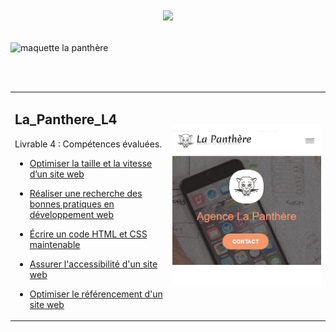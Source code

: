 # <p align="center"><a href="https://github.com/franckdun/Learning-plan_Openclassrooms"><img src="https://img.shields.io/badge/🏠-🎓%20Web developer training Openclassrooms 2022%20🎓-7986CB" width="750" ></a></p>

![maquette la panthère](https://github.com/franckdun/maquette-la_panthere)

<!-- presentation -->
<div align="center">
  <table>
	<tr>
	   <td width="50%">
	   <h2>La_Panthere_L4</h2>
     <p>Livrable 4 : Compétences évaluées.</p>
     
* [Optimiser la taille et la vitesse d’un site web](https://franckdun.github.io/La_Panthere_L4/la_panthere_agence_web_design.html)
	
* [Réaliser une recherche des bonnes pratiques en développement web](https://franckdun.github.io/La_Panthere_L4/la_panthere_agence_web_design.html)

* [Écrire un code HTML et CSS maintenable](https://franckdun.github.io/La_Panthere_L4/la_panthere_agence_web_design.html)

* [Assurer l'accessibilité d'un site web](https://franckdun.github.io/La_Panthere_L4/la_panthere_agence_web_design.html)

* [Optimiser le référencement d'un site web](https://franckdun.github.io/La_Panthere_L4/la_panthere_agence_web_design.html)
	   </td>  
	     <td width="50%">

[![img contact](https://github.com/franckdun/La_Panthere_L4/blob/main/img/readme-1.PNG)](https://franckdun.github.io/La_Panthere_L4/la_panthere_agence_web_design.html)
	   </td>  
	 </tr>
 </table>
</div>
